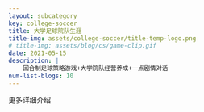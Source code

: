 ```yaml
---
layout: subcategory
key: college-soccer
title: 大学足球院队生涯
title-img: assets/college-soccer/title-temp-logo.png
# title-img: assets/blog/cs/game-clip.gif
date: 2021-05-15
description: |
    回合制足球策略游戏+大学院队经营养成+一点剧情对话
num-list-blogs: 10
---
```


更多详细介绍